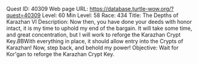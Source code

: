 Quest ID: 40309
Web page URL: https://database.turtle-wow.org/?quest=40309
Level: 60
Min Level: 58
Race: 434
Title: The Depths of Karazhan VI
Description: Now then, you have done your deeds with honor intact, it is my time to uphold my end of the bargain. It will take some time, and great concentration, but I will work to reforge the Karazhan Crypt Key.$B$BWith everything in place, it should allow entry into the Crypts of Karazhan! Now, step back, and behold my power!
Objective: Wait for Kor'gan to reforge the Karazhan Crypt Key.
